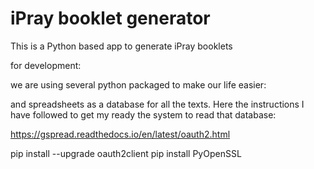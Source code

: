 iPray booklet generator
=======================

This is a Python based app to generate iPray booklets


for development:

we are using several python packaged to make our life easier:


and spreadsheets as a database for all the texts. Here the instructions I have followed to get my ready the system to read that database:

https://gspread.readthedocs.io/en/latest/oauth2.html

pip install --upgrade oauth2client
pip install PyOpenSSL

